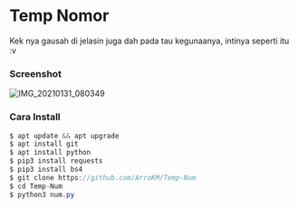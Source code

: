 <h1>Temp Nomor</h1>

Kek nya gausah di jelasin juga dah pada tau kegunaanya, intinya seperti itu :v

<h3>Screenshot</h3>

![IMG_20210131_080349](https://user-images.githubusercontent.com/46747652/106371766-eac7ad00-639a-11eb-92c0-d8f0802bba30.jpg)

<h3>Cara Install</h3>

```java
$ apt update && apt upgrade
$ apt install git
$ apt install python
$ pip3 install requests
$ pip3 install bs4
$ git clone https://github.com/ArroKM/Temp-Num
$ cd Temp-Num
$ python3 num.py
```
